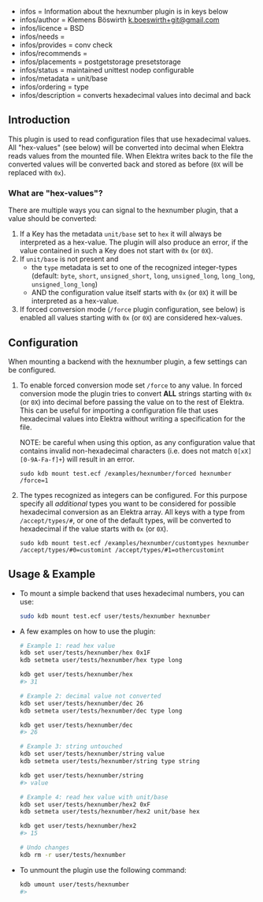 - infos = Information about the hexnumber plugin is in keys below
- infos/author = Klemens Böswirth <k.boeswirth+git@gmail.com>
- infos/licence = BSD
- infos/needs =
- infos/provides = conv check
- infos/recommends =
- infos/placements = postgetstorage presetstorage
- infos/status = maintained unittest nodep configurable
- infos/metadata = unit/base
- infos/ordering = type
- infos/description = converts hexadecimal values into decimal and back

## Introduction

This plugin is used to read configuration files that use hexadecimal values. All "hex-values" (see below) will be
converted into decimal when Elektra reads values from the mounted file. When Elektra writes back to the file the converted values
will be converted back and stored as before (`0X` will be replaced with `0x`).

### What are "hex-values"?

There are multiple ways you can signal to the hexnumber plugin, that a value should be converted:

1. If a Key has the metadata `unit/base` set to `hex` it will always be interpreted as a hex-value. The plugin will also produce an error,
   if the value contained in such a Key does not start with `0x` (or `0X`).
2. If `unit/base` is not present and
   - the `type` metadata is set to one of the recognized integer-types (default: `byte`, `short`, `unsigned_short`, `long`, `unsigned_long`,
     `long_long`, `unsigned_long_long`)
   - AND the configuration value itself starts with `0x` (or `0X`) it will be interpreted as a hex-value.
3. If forced conversion mode (`/force` plugin configuration, see below) is enabled all values starting with `0x` (or `0X`) are considered hex-values.

## Configuration

When mounting a backend with the hexnumber plugin, a few settings can be configured.

1. To enable forced conversion mode set `/force` to any value. In forced conversion mode the plugin tries to convert **ALL** strings
   starting with `0x` (or `0X`) into decimal before passing the value on to the rest of Elektra. This can be useful for importing a
   configuration file that uses hexadecimal values into Elektra without writing a specification for the file.

   NOTE: be careful when using this option, as any configuration value that contains invalid non-hexadecimal characters
   (i.e. does not match `0[xX][0-9A-Fa-f]+`) will result in an error.

   ```
   sudo kdb mount test.ecf /examples/hexnumber/forced hexnumber /force=1
   ```

2. The types recognized as integers can be configured. For this purpose specify all _additional_ types you want to be considered for
   possible hexadecimal conversion as an Elektra array. All keys with a type from `/accept/types/#`, or one of the default types, will
   be converted to hexadecimal if the value starts with `0x` (or `0X`).

   ```
   sudo kdb mount test.ecf /examples/hexnumber/customtypes hexnumber /accept/types/#0=customint /accept/types/#1=othercustomint
   ```

## Usage & Example

- To mount a simple backend that uses hexadecimal numbers, you can use:
  ```sh
  sudo kdb mount test.ecf user/tests/hexnumber hexnumber
  ```
- A few examples on how to use the plugin:

  ```sh
  # Example 1: read hex value
  kdb set user/tests/hexnumber/hex 0x1F
  kdb setmeta user/tests/hexnumber/hex type long

  kdb get user/tests/hexnumber/hex
  #> 31

  # Example 2: decimal value not converted
  kdb set user/tests/hexnumber/dec 26
  kdb setmeta user/tests/hexnumber/dec type long

  kdb get user/tests/hexnumber/dec
  #> 26

  # Example 3: string untouched
  kdb set user/tests/hexnumber/string value
  kdb setmeta user/tests/hexnumber/string type string

  kdb get user/tests/hexnumber/string
  #> value

  # Example 4: read hex value with unit/base
  kdb set user/tests/hexnumber/hex2 0xF
  kdb setmeta user/tests/hexnumber/hex2 unit/base hex

  kdb get user/tests/hexnumber/hex2
  #> 15

  # Undo changes
  kdb rm -r user/tests/hexnumber
  ```

- To unmount the plugin use the following command:
  ```sh
  kdb umount user/tests/hexnumber
  #>
  ```

